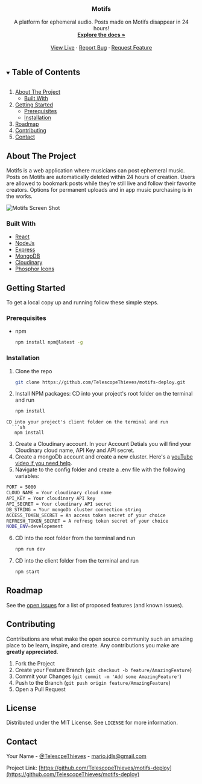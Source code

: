 
<!-- PROJECT SHIELDS -->
<!--
*** I'm using markdown "reference style" links for readability.
*** Reference links are enclosed in brackets [ ] instead of parentheses ( ).
*** See the bottom of this document for the declaration of the reference variables
*** for contributors-url, forks-url, etc. This is an optional, concise syntax you may use.
*** https://www.markdownguide.org/basic-syntax/#reference-style-links
-->

<!-- [![Contributors][contributors-shield]][contributors-url]
[![Forks][forks-shield]][forks-url]
[![Stargazers][stars-shield]][stars-url]
[![Issues][issues-shield]][issues-url] -->

<!-- [![MIT License][license-shield]][license-url] -->
<!-- [![LinkedIn][linkedin-shield]][linkedin-url] -->



<!-- PROJECT LOGO -->
<br />
<p align="center">
<!--   <a href="https://github.com/TelescopeThieves/motifs-deploy">
    <img src="images/logo.png" alt="Logo" width="80" height="80">
  </a> -->

  <h3 align="center">Motifs</h3>

  <p align="center">
    A platform for ephemeral audio. Posts made on Motifs disappear in 24 hours!
    <br />
    <a href="https://github.com/TelescopeThieves/motifs-deploy"><strong>Explore the docs »</strong></a>
    <br />
    <br />
    <a href="https://motifs-deploy.herokuapp.com/">View Live</a>
    ·
    <a href="https://github.com/TelescopeThieves/motifs-deploy/issues">Report Bug</a>
    ·
    <a href="https://github.com/TelescopeThieves/motifs-deploy/issues">Request Feature</a>
  </p>
</p>



<!-- TABLE OF CONTENTS -->
<details open="open">
  <summary><h2 style="display: inline-block">Table of Contents</h2></summary>
  <ol>
    <li>
      <a href="#about-the-project">About The Project</a>
      <ul>
        <li><a href="#built-with">Built With</a></li>
      </ul>
    </li>
    <li>
      <a href="#getting-started">Getting Started</a>
      <ul>
        <li><a href="#prerequisites">Prerequisites</a></li>
        <li><a href="#installation">Installation</a></li>
      </ul>
    </li>
<!--     <li><a href="#usage">Usage</a></li> -->
    <li><a href="#roadmap">Roadmap</a></li>
    <li><a href="#contributing">Contributing</a></li>
<!--     <li><a href="#license">License</a></li> -->
    <li><a href="#contact">Contact</a></li>
<!--     <li><a href="#acknowledgements">Acknowledgements</a></li> -->
  </ol>
</details>



<!-- ABOUT THE PROJECT -->
## About The Project

Motifs is a web application where musicians can post ephemeral music. Posts on Motifs are automatically deleted within 24 hours of creation. Users are allowed to bookmark posts while they’re still live and follow their favorite creators. Options for permanent uploads and in app music purchasing is in the works.

![Motifs Screen Shot](https://res.cloudinary.com/drs4pvb1e/image/upload/v1629486315/Portfolio/Screen_Shot_2021-08-20_at_3.04.32_PM_cfv5wk.png)



<!-- Here's a blank template to get started:
**To avoid retyping too much info. Do a search and replace with your text editor for the following:**
`TelescopeThieves`, `repo_name`, `twitter_handle`, `email`, `project_title`, `project_description` -->


### Built With

* [React](https://reactjs.org/)
* [NodeJs](https://nodejs.dev/)
* [Express](https://expressjs.com/)
* [MongoDB](https://www.mongodb.com/)
* [Cloudinary](https://cloudinary.com)
* [Phosphor Icons](https://phosphoricons.com)



<!-- GETTING STARTED -->
## Getting Started

To get a local copy up and running follow these simple steps.

### Prerequisites


* npm
  ```sh
  npm install npm@latest -g
  ```

### Installation

1. Clone the repo
   ```sh
   git clone https://github.com/TelescopeThieves/motifs-deploy.git
   ```
2. Install NPM packages:
CD into your project's root folder on the terminal and run
   ```sh
   npm install
```
CD into your project's client folder on the terminal and run
  ```sh
   npm install
```  
3. Create a Cloudinary account. In your Account Detials you will find your Cloudinary cloud name, API Key and API secret.
4. Create a mongoDb account and create a new cluster. Here's a [youTube video if you need help](https://www.youtube.com/watch?v=esKNjzDZItQ).
5. Navigate to the config folder and create a .env file with the following variables:
```sh
PORT = 5000
CLOUD_NAME = Your cloudinary cloud name
API_KEY = Your cloudinary API key
API_SECRET = Your cloudinary API secret
DB_STRING = Your mongoDb cluster connection string
ACCESS_TOKEN_SECRET = An access token secret of your choice
REFRESH_TOKEN_SECRET = A refresg token secret of your choice
NODE_ENV=developement
```
6. CD into the root folder from the terminal and run
   ```sh
   npm run dev
   ```
7. CD into the client folder from the terminal and run
   ```sh
   npm start
   ```
<!-- USAGE EXAMPLES -->
<!-- ## Usage

Use this space to show useful examples of how a project can be used. Additional screenshots, code examples and demos work well in this space. You may also link to more resources.

_For more examples, please refer to the [Documentation](https://example.com)_ -->



<!-- ROADMAP -->
## Roadmap

See the [open issues](https://github.com/TelescopeThieves/motifs-deploy/issues) for a list of proposed features (and known issues).



<!-- CONTRIBUTING -->
## Contributing

Contributions are what make the open source community such an amazing place to be learn, inspire, and create. Any contributions you make are **greatly appreciated**.

1. Fork the Project
2. Create your Feature Branch (`git checkout -b feature/AmazingFeature`)
3. Commit your Changes (`git commit -m 'Add some AmazingFeature'`)
4. Push to the Branch (`git push origin feature/AmazingFeature`)
5. Open a Pull Request



<!-- LICENSE -->
## License

Distributed under the MIT License. See `LICENSE` for more information.



<!-- CONTACT -->
## Contact

Your Name - [@TelescpeThieves](https://twitter.com/TelescpeThieves) - mario.jdls@gmail.com

Project Link: [https://github.com/TelescopeThieves/motifs-deploy](https://github.com/TelescopeThieves/motifs-deploy)



<!-- ACKNOWLEDGEMENTS -->
<!-- ## Acknowledgements

* []()
* []()
* []() -->





<!-- MARKDOWN LINKS & IMAGES -->
<!-- https://www.markdownguide.org/basic-syntax/#reference-style-links -->
[contributors-shield]: https://img.shields.io/github/contributors/TelescopeThieves/motifs-deploy.svg?style=for-the-badge
[contributors-url]: https://github.com/TelescopeThieves/motifs-deploy/graphs/contributors
[forks-shield]: https://img.shields.io/github/forks/TelescopeThieves/motifs-deploy.svg?style=for-the-badge
[forks-url]: https://github.com/TelescopeThieves/motifs-deploy/network/members
[stars-shield]: https://img.shields.io/github/stars/TelescopeThieves/motifs-deploy.svg?style=for-the-badge
[stars-url]: https://github.com/TelescopeThieves/repo_name/stargazers
[issues-shield]: https://img.shields.io/github/issues/TelescopeThieves/motifs-deploy.svg?style=for-the-badge
[issues-url]: https://github.com/TelescopeThieves/repo_name/issues
<!-- [license-shield]: https://img.shields.io/github/license/TelescopeThieves/motifs-deploy.svg?style=for-the-badge -->
<!-- [license-url]: https://github.com/TelescopeThieves/repo_name/blob/master/LICENSE.txt -->
<!-- [linkedin-shield]: https://img.shields.io/badge/-LinkedIn-black.svg?style=for-the-badge&logo=linkedin&colorB=555 -->
<!-- [linkedin-url]: https://www.linkedin.com/in/mario-de-los-santos-dev/ -->
